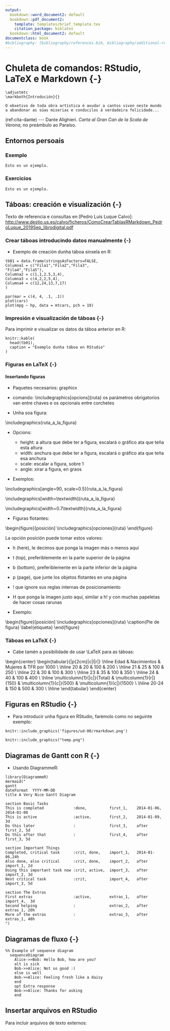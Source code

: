 ```yaml
---
output:
  bookdown::word_document2: default
  bookdown::pdf_document2:
    template: templates/brief_template.tex
    citation_package: biblatex
  bookdown::html_document2: default
documentclass: book
#bibliography: [bibliography/references.bib, bibliography/additional-references.bib]
---
```



# Chuleta de comandos: RStudio, LaTeX e Markdown {-}

```{=tex}
\adjustmtc
\markboth{Introdución}{}
```
<!-- IMPORTANTE, incluir despois de capítulos non numerados.
 Evita que o índice de capítulos e encabezamentos amose os textos do capítulo anterior.
  -->

<!-- CITA DE INICIO DE CAPÍTULO (só pdf) -->

```{block type='savequote', quote_author='(ref:cita-dante)', include=knitr::is_latex_output()}
O obxetivo de toda obra artística é axudar a cantos viven neste mundo a abandonar as súas miserias e conducilos á verdadeira felicidade...
```
(ref:cita-dante) --- Dante Alighieri. *Carta al Gran Can de la Scala de Verona*, no preámbulo ao Paraíso.

<!-- 
Notes for adding an opening quote in PDF output:
i) add the reference for the quote with the chunk option quote_author="my author name",
ii) include=knitr::opts_knit$get('rmarkdown.pandoc.to') == 'latex' means that these quotes are only included when output is latex (in HTML output, it would appear by the end of the previous page)
iii) You can't use markdown syntax inside chunk options, so if you want to e.g. italicise a book name in the quote reference use a 'text reference': Create a named piece of text with '(ref:label-name) My text', then link to this in the chunk option with quote_author='(ref:label-name)'
-->

## Entornos persoais

### Exemplo

```{example, label="foo", name="Entornos de bookdown"}
Esto es un ejemplo.
```
### Exercicios

```{exercise, label="exercicio1", name="Exercicio sobre o tema 1"}
Esto es un ejemplo.
```

## Táboas: creación e visualización {-}

Texto de referencia e consultas en [Pedro Luis Luque Calvo]: http://www.destio.us.es/calvo/ficheros/ComoCrearTablasRMarkdown_PedroLuque_2019Sep_librodigital.pdf

### Crear táboas introducindo datos manualmente {-}


- Exemplo de creación dunha táboa sinxela en R:

```{r}
tb01 = data.frame(stringsAsFactors=FALSE,
Columna1 = c("Fila1","Fila2","Fila3",
"Fila4","Fila5"),
Columna2 = c(1,1,2.5,3,4),
Columna3 = c(4,2,2,5,4),
Columna4 = c(12,24,13,7,17)
)
```


```{r, figures-side, fig.show="hold", out.width="50%"}
par(mar = c(4, 4, .1, .1))
plot(cars)
plot(mpg ~ hp, data = mtcars, pch = 19)
```


### Impresión e visualización de táboas {-}

Para imprimir e visualizar os datos da táboa anterior en R:

```{r}
knitr::kable(
  head(tb01), 
  caption = "Exemplo dunha táboa en RStudio"
)
```

### Figuras en LaTeX {-}

#### Insertando figuras

- Paquetes necesarios: graphicx
- comando: \includegraphics[opcions]{ruta}
  os parámetros obrigatorios van entre chaves e os opcionais entre corchetes

- Unha soa figura:

\includegraphics{ruta_a_la_figura}

  - Opcions:
    - height: a altura que debe ter a figura, escalará o gráfico ata que teña esta altura
    - width:  anchura que debe ter a figura, escalará o gráfico ata que teña esa anchura
    - scale: escalar a figura, sobre 1
    - angle: xirar a figura, en graos

  - Exemplos:
  
\includegraphics[angle=90, scale=0.5]{ruta_a_la_figura}

\includegraphics[width=\textwidth]{ruta_a_la_figura}

\includegraphics[width=0.7\textwidth]{ruta_a_la_figura}

- Figuras flotantes:

\begin{figure}[posición]
  \includegraphics[opciones]{ruta}
\end{figure}

  La opción posición puede tomar estos valores:

  - h (here), le decimos que ponga la imagen más o menos aquí 
  - t (top), preferiblemente en la parte superior de la página
  - b (bottom), preferiblemente en la parte inferior de la página
  - p (page), que junte los objetos flotantes en una página
  - ! que ignore sus reglas internas de posicionamiento
  - H que ponga la imagen justo aquí, similar a h! y con muchas papeletas de hacer cosas rarunas

  - Exemplo: 

\begin{figure}[posición]
  \includegraphics[opciones]{ruta}
  \caption{Pie de figura}
  \label{etiqueta}
\end{figure}



### Táboas en LaTeX {-}

- Cabe tamén a posibilidade de usar \LaTeX para as táboas:

\begin{center}
\begin{tabular}{|p{2cm}|c|l|r|}
\hline
Edad & Nacimientos & Mujeres & TFR por 1000 \\ \hline
20 & 20 & 100 & 200 \\ \hline
21 & 25 & 100 & 250 \\ \hline
22 & 30 & 100 & 300 \\ \hline
23 & 35 & 100 & 350 \\ \hline
24 & 40 & 100 & 400 \\ \hline
\multicolumn{1}{|c|}{Total} &
\multicolumn{1}{r|}{150} &
\multicolumn{1}{c|}{500} &
\multicolumn{1}{c|}{1500} \\ \hline
20-24 & 150 & 500 & 300 \\ \hline
\end{tabular}
\end{center}

## Figuras en RStudio {-}

- Para introducir unha figura en RStudio, farémolo como no seguinte exemplo:

```{r rmarkdown, fig.align='center', fig.cap="Logo de rmarkdown (desde archivo PNG).", out.width="30%"}
knitr::include_graphics('figures/ud-00/rmarkdown.png')
```

```{r pressure, echo=FALSE, fig.cap="A caption", out.width = '100%'}
knitr::include_graphics("temp.png")
```

## Diagramas de Gantt con R {-}

- Usando DiagrammeR:

```{r}
library(DiagrammeR)
mermaid("
gantt
dateFormat  YYYY-MM-DD
title A Very Nice Gantt Diagram

section Basic Tasks
This is completed             :done,          first_1,    2014-01-06, 2014-01-08
This is active                :active,        first_2,    2014-01-09, 3d
Do this later                 :               first_3,    after first_2, 5d
Do this after that            :               first_4,    after first_3, 5d

section Important Things
Completed, critical task      :crit, done,    import_1,   2014-01-06,24h
Also done, also critical      :crit, done,    import_2,   after import_1, 2d
Doing this important task now :crit, active,  import_3,   after import_2, 3d
Next critical task            :crit,          import_4,   after import_3, 5d

section The Extras
First extras                  :active,        extras_1,   after import_4,  3d
Second helping                :               extras_2,   after extras_1, 20h
More of the extras            :               extras_3,   after extras_1, 48h
")
```

## Diagramas de fluxo {-}

```mermaid
%% Example of sequence diagram
  sequenceDiagram
    Alice->>Bob: Hello Bob, how are you?
    alt is sick
    Bob->>Alice: Not so good :(
    else is well
    Bob->>Alice: Feeling fresh like a daisy
    end
    opt Extra response
    Bob->>Alice: Thanks for asking
    end
```

## Insertar arquivos en RStudio

Para incluir arquivos de texto externos:
```{r child=here::here('unidades-didacticas/unidade-00/fontes-musicais.md')}
```
